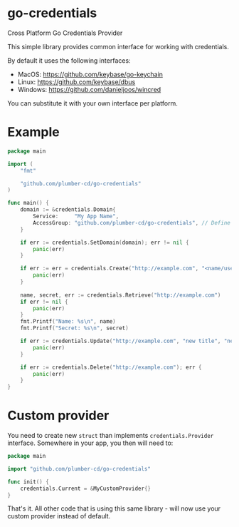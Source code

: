 # go-credentials
Cross Platform Go Credentials Provider

This simple library provides common interface for working with credentials.

By default it uses the following interfaces:

- MacOS: https://github.com/keybase/go-keychain
- Linux: https://github.com/keybase/dbus
- Windows: https://github.com/danieljoos/wincred

You can substitute it with your own interface per platform.

# Example

```go
package main

import (
    "fmt"

    "github.com/plumber-cd/go-credentials"
)

func main() {
    domain := &credentials.Domain{
        Service:     "My App Name",
        AccessGroup: "github.com/plumber-cd/go-credentials", // Define some unique for your app instance value
    }

    if err := credentials.SetDomain(domain); err != nil {
        panic(err)
    }

    if err := err = credentials.Create("http://example.com", "<name/username/title/display name>", "password"); err != nil {
        panic(err)
    }
    
    name, secret, err := credentials.Retrieve("http://example.com")
    if err != nil {
        panic(err)
    }
    fmt.Printf("Name: %s\n", name)
    fmt.Printf("Secret: %s\n", secret)

    if err := credentials.Update("http://example.com", "new title", "new password"); err != nil {
        panic(err)
    }

    if err := credentials.Delete("http://example.com"); err {
        panic(err)
    }
}
```

# Custom provider

You need to create new `struct` than implements `credentials.Provider` interface. Somewhere in your app, you then will need to:

```go
package main

import "github.com/plumber-cd/go-credentials"

func init() {
    credentials.Current = &MyCustomProvider{}
}
```

That's it. All other code that is using this same library - will now use your custom provider instead of default.
